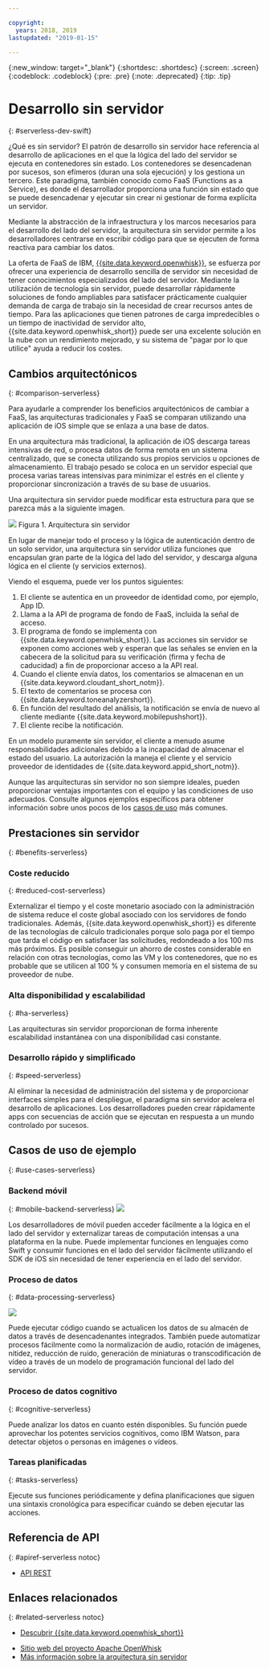 ```yaml
---

copyright:
  years: 2018, 2019
lastupdated: "2019-01-15"

---
```


{:new_window: target="_blank"}
{:shortdesc: .shortdesc}
{:screen: .screen}
{:codeblock: .codeblock}
{:pre: .pre}
{:note: .deprecated}
{:tip: .tip}

# Desarrollo sin servidor
{: #serverless-dev-swift}

¿Qué es sin servidor? El patrón de desarrollo sin servidor hace referencia al desarrollo de aplicaciones en el que la lógica del lado del servidor se ejecuta en contenedores sin estado. Los contenedores se desencadenan por sucesos, son efímeros (duran una sola ejecución) y los gestiona un tercero. Este paradigma, también conocido como FaaS (Functions as a Service), es donde el desarrollador proporciona una función sin estado que se puede desencadenar y ejecutar sin crear ni gestionar de forma explícita un servidor.

Mediante la abstracción de la infraestructura y los marcos necesarios para el desarrollo del lado del servidor, la arquitectura sin servidor permite a los desarrolladores centrarse en escribir código para que se ejecuten de forma reactiva para cambiar los datos.

La oferta de FaaS de IBM, [{{site.data.keyword.openwhisk}}](https://cloud.ibm.com/openwhisk/), se esfuerza por ofrecer una experiencia de desarrollo sencilla de servidor sin necesidad de tener conocimientos especializados del lado del servidor. Mediante la utilización de tecnología sin servidor, puede desarrollar rápidamente soluciones de fondo ampliables para satisfacer prácticamente cualquier demanda de carga de trabajo sin la necesidad de crear recursos antes de tiempo. Para las aplicaciones que tienen patrones de carga impredecibles o un tiempo de inactividad de servidor alto, {{site.data.keyword.openwhisk_short}} puede ser una excelente solución en la nube con un rendimiento mejorado, y su sistema de "pagar por lo que utilice" ayuda a reducir los costes.

## Cambios arquitectónicos
{: #comparison-serverless}

Para ayudarle a comprender los beneficios arquitectónicos de cambiar a FaaS, las arquitecturas tradicionales y FaaS se comparan utilizando una aplicación de iOS simple que se enlaza a una base de datos.

En una arquitectura más tradicional, la aplicación de iOS descarga tareas intensivas de red, o procesa datos de forma remota en un sistema centralizado, que se conecta utilizando sus propios servicios u opciones de almacenamiento. El trabajo pesado se coloca en un servidor especial que procesa varias tareas intensivas para minimizar el estrés en el cliente y proporcionar sincronización a través de su base de usuarios.

Una arquitectura sin servidor puede modificar esta estructura para que se parezca más a la siguiente imagen.

![](./images/Architecture.png) Figura 1. Arquitectura sin servidor

En lugar de manejar todo el proceso y la lógica de autenticación dentro de un solo servidor, una arquitectura sin servidor utiliza funciones que encapsulan gran parte de la lógica del lado del servidor, y descarga alguna lógica en el cliente (y servicios externos).

Viendo el esquema, puede ver los puntos siguientes:

1. El cliente se autentica en un proveedor de identidad como, por ejemplo, App ID.
2. Llama a la API de programa de fondo de FaaS, incluida la señal de acceso.
3. El programa de fondo se implementa con {{site.data.keyword.openwhisk_short}}. Las acciones sin servidor se exponen como acciones web y esperan que las señales se envíen en la cabecera de la solicitud para su verificación (firma y fecha de caducidad) a fin de proporcionar acceso a la API real.
4. Cuando el cliente envía datos, los comentarios se almacenan en un {{site.data.keyword.cloudant_short_notm}}.
5. El texto de comentarios se procesa con {{site.data.keyword.toneanalyzershort}}.
6. En función del resultado del análisis, la notificación se envía de nuevo al cliente mediante {{site.data.keyword.mobilepushshort}}.
7. El cliente recibe la notificación.

En un modelo puramente sin servidor, el cliente a menudo asume responsabilidades adicionales debido a la incapacidad de almacenar el estado del usuario. La autorización la maneja el cliente y el servicio proveedor de identidades de {{site.data.keyword.appid_short_notm}}.

Aunque las arquitecturas sin servidor no son siempre ideales, pueden proporcionar ventajas importantes con el equipo y las condiciones de uso adecuados. Consulte algunos ejemplos específicos para obtener información sobre unos pocos de los [casos de uso](#use_cases) más comunes.

## Prestaciones sin servidor
{: #benefits-serverless}

### Coste reducido
{: #reduced-cost-serverless}

Externalizar el tiempo y el coste monetario asociado con la administración de sistema reduce el coste global asociado con los servidores de fondo tradicionales. Además, {{site.data.keyword.openwhisk_short}} es diferente de las tecnologías de cálculo tradicionales porque solo paga por el tiempo que tarda el código en satisfacer las solicitudes, redondeado a los 100 ms más próximos. Es posible conseguir un ahorro de costes considerable en relación con otras tecnologías, como las VM y los contenedores, que no es probable que se utilicen al 100 % y consumen memoria en el sistema de su proveedor de nube.

### Alta disponibilidad y escalabilidad
{: #ha-serverless}

Las arquitecturas sin servidor proporcionan de forma inherente escalabilidad instantánea con una disponibilidad casi constante.

### Desarrollo rápido y simplificado
{: #speed-serverless}

Al eliminar la necesidad de administración del sistema y de proporcionar interfaces simples para el despliegue, el paradigma sin servidor acelera el desarrollo de aplicaciones. Los desarrolladores pueden crear rápidamente apps con secuencias de acción que se ejecutan en respuesta a un mundo controlado por sucesos.

## Casos de uso de ejemplo
{: #use-cases-serverless}

### Backend móvil
{: #mobile-backend-serverless}
![](./images/cloud-functions-rest-api-trigger.png)

Los desarrolladores de móvil pueden acceder fácilmente a la lógica en el lado del servidor y externalizar tareas de computación intensas a una plataforma en la nube. Puede implementar funciones en lenguajes como Swift y consumir funciones en el lado del servidor fácilmente utilizando el SDK de iOS sin necesidad de tener experiencia en el lado del servidor.

### Proceso de datos
{: #data-processing-serverless}

![](./images/cloud-functions-cloudant-trigger.png)

Puede ejecutar código cuando se actualicen los datos de su almacén de datos a través de desencadenantes integrados. También puede automatizar procesos fácilmente como la normalización de audio, rotación de imágenes, nitidez, reducción de ruido, generación de miniaturas o transcodificación de vídeo a través de un modelo de programación funcional del lado del servidor.

### Proceso de datos cognitivo
{: #cognitive-serverless}

Puede analizar los datos en cuanto estén disponibles. Su función puede aprovechar los potentes servicios cognitivos, como IBM Watson, para detectar objetos o personas en imágenes o vídeos.

### Tareas planificadas
{: #tasks-serverless}

Ejecute sus funciones periódicamente y defina planificaciones que siguen una sintaxis cronológica para especificar cuándo se deben ejecutar las acciones.

## Referencia de API
{: #apiref-serverless notoc}

<!-- * [REST API Documentation](./openwhisk_reference.html#openwhisk_ref_restapi)-->
* [API REST](https://cloud.ibm.com/apidocs)

## Enlaces relacionados
{: #related-serverless notoc}

* [Descubrir {{site.data.keyword.openwhisk_short}}](https://www.ibm.com/cloud/functions)
<!-- redirects to link above * [{{site.data.keyword.openwhisk_short}} on IBM developerWorks](https://developer.ibm.com/openwhisk/)-->
* [Sitio web del proyecto Apache OpenWhisk](http://openwhisk.org)
* [Más información sobre la arquitectura sin servidor](https://martinfowler.com/articles/serverless.html)
